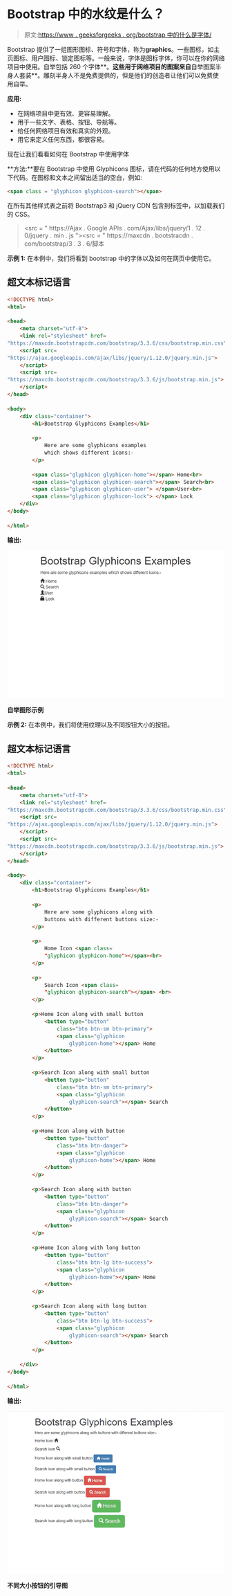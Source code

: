 # Bootstrap 中的水纹是什么？

> 原文:[https://www . geeksforgeeks . org/bootstrap 中的什么是字体/](https://www.geeksforgeeks.org/what-are-glyphicons-in-bootstrap/)

Bootstrap 提供了一组图形图标、符号和字体，称为**graphics**。一些图标，如主页图标、用户图标、锁定图标等。一般来说，字体是图标字体，你可以在你的网络项目中使用。自举包括 260 个字体**。**这些用于网络项目的图案来自**自举图案半身人套装**。雕刻半身人不是免费提供的，但是他们的创造者让他们可以免费使用自举。

**应用:**

*   在网络项目中更有效、更容易理解。
*   用于一些文字、表格、按钮、导航等。
*   给任何网络项目有效和真实的外观。
*   用它来定义任何东西，都很容易。

现在让我们看看如何在 Bootstrap 中使用字体

**方法:**要在 Bootstrap 中使用 Glyphicons 图标，请在代码的任何地方使用以下代码。在图标和文本之间留出适当的空白，例如:

```html
<span class = "glyphicon glyphicon-search"></span>
```

在所有其他样式表之前将 Bootstrap3 和 jQuery CDN 包含到标签中，以加载我们的 CSS。

> <src = " https://Ajax . Google APIs . com/Ajax/libs/jquery/1 . 12 . 0/jquery . min . js "></script><src = " https://maxcdn . bootstracdn . com/bootstrap/3 . 3 . 6/脚本

**示例 1:** 在本例中，我们将看到 bootstrap 中的字体以及如何在网页中使用它。

## 超文本标记语言

```html
<!DOCTYPE html>
<html>

<head>
    <meta charset="utf-8">
    <link rel="stylesheet" href=
"https://maxcdn.bootstrapcdn.com/bootstrap/3.3.6/css/bootstrap.min.css">
    <script src=
"https://ajax.googleapis.com/ajax/libs/jquery/1.12.0/jquery.min.js">
    </script>
    <script src=
"https://maxcdn.bootstrapcdn.com/bootstrap/3.3.6/js/bootstrap.min.js">
    </script>
</head>

<body>
    <div class="container">
        <h1>Bootstrap Glyphicons Examples</h1>

        <p>
            Here are some glyphicons examples 
            which shows different icons:-
        </p>

        <span class="glyphicon glyphicon-home"></span> Home<br>
        <span class="glyphicon glyphicon-search"></span> Search<br>
        <span class="glyphicon glyphicon-user"> </span>User<br>
        <span class="glyphicon glyphicon-lock"> </span> Lock
    </div>
</body>

</html>
```

**输出:**

![](img/b1a2025b06d8be6a59e8bd5222ed28ee.png)

**自举图形示例**

**示例 2:** 在本例中，我们将使用纹理以及不同按钮大小的按钮。

## 超文本标记语言

```html
<!DOCTYPE html>
<html>

<head>
    <meta charset="utf-8">
    <link rel="stylesheet" href=
"https://maxcdn.bootstrapcdn.com/bootstrap/3.3.6/css/bootstrap.min.css">
    <script src=
"https://ajax.googleapis.com/ajax/libs/jquery/1.12.0/jquery.min.js">
    </script>
    <script src=
"https://maxcdn.bootstrapcdn.com/bootstrap/3.3.6/js/bootstrap.min.js">
    </script>
</head>

<body>
    <div class="container">
        <h1>Bootstrap Glyphicons Examples</h1>

        <p>
            Here are some glyphicons along with 
            buttons with different buttons size:-
        </p>

        <p>
            Home Icon <span class=
            "glyphicon glyphicon-home"></span><br>
        </p>

        <p>
            Search Icon <span class=
            "glyphicon glyphicon-search"></span> <br>
        </p>

        <p>Home Icon along with small button
            <button type="button" 
                class="btn btn-sm btn-primary">
                <span class="glyphicon 
                    glyphicon-home"></span> Home
            </button>
        </p>

        <p>Search Icon along with small button
            <button type="button" 
                class="btn btn-sm btn-primary">
                <span class="glyphicon 
                    glyphicon-search"></span> Search
            </button>
        </p>

        <p>Home Icon along with button
            <button type="button" 
                class="btn btn-danger">
                <span class="glyphicon 
                    glyphicon-home"></span> Home
            </button>
        </p>

        <p>Search Icon along with button
            <button type="button" 
                class="btn btn-danger">
                <span class="glyphicon 
                    glyphicon-search"></span> Search
            </button>
        </p>

        <p>Home Icon along with long button
            <button type="button" 
                class="btn btn-lg btn-success">
                <span class="glyphicon 
                    glyphicon-home"></span> Home
            </button>
        </p>

        <p>Search Icon along with long button
            <button type="button" 
                class="btn btn-lg btn-success">
                <span class="glyphicon 
                    glyphicon-search"></span> Search
            </button>
        </p>

    </div>
</body>

</html>
```

**输出:**

![](img/4d9eaac3b2f9fbd09d7f036675ba6783.png)

**不同大小按钮的引导图**